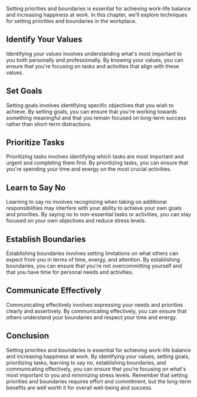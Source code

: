 
Setting priorities and boundaries is essential for achieving work-life balance and increasing happiness at work. In this chapter, we'll explore techniques for setting priorities and boundaries in the workplace.

Identify Your Values
--------------------

Identifying your values involves understanding what's most important to you both personally and professionally. By knowing your values, you can ensure that you're focusing on tasks and activities that align with these values.

Set Goals
---------

Setting goals involves identifying specific objectives that you wish to achieve. By setting goals, you can ensure that you're working towards something meaningful and that you remain focused on long-term success rather than short-term distractions.

Prioritize Tasks
----------------

Prioritizing tasks involves identifying which tasks are most important and urgent and completing them first. By prioritizing tasks, you can ensure that you're spending your time and energy on the most crucial activities.

Learn to Say No
---------------

Learning to say no involves recognizing when taking on additional responsibilities may interfere with your ability to achieve your own goals and priorities. By saying no to non-essential tasks or activities, you can stay focused on your own objectives and reduce stress levels.

Establish Boundaries
--------------------

Establishing boundaries involves setting limitations on what others can expect from you in terms of time, energy, and attention. By establishing boundaries, you can ensure that you're not overcommitting yourself and that you have time for personal needs and activities.

Communicate Effectively
-----------------------

Communicating effectively involves expressing your needs and priorities clearly and assertively. By communicating effectively, you can ensure that others understand your boundaries and respect your time and energy.

Conclusion
----------

Setting priorities and boundaries is essential for achieving work-life balance and increasing happiness at work. By identifying your values, setting goals, prioritizing tasks, learning to say no, establishing boundaries, and communicating effectively, you can ensure that you're focusing on what's most important to you and minimizing stress levels. Remember that setting priorities and boundaries requires effort and commitment, but the long-term benefits are well worth it for overall well-being and success.
